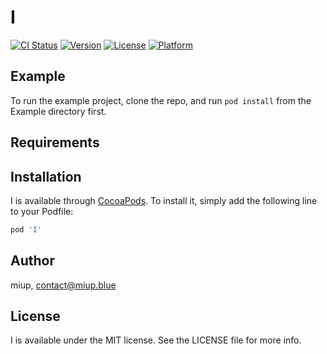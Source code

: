# I

[![CI Status](http://img.shields.io/travis/miup/I.svg?style=flat)](https://travis-ci.org/miup/I)
[![Version](https://img.shields.io/cocoapods/v/I.svg?style=flat)](http://cocoapods.org/pods/I)
[![License](https://img.shields.io/cocoapods/l/I.svg?style=flat)](http://cocoapods.org/pods/I)
[![Platform](https://img.shields.io/cocoapods/p/I.svg?style=flat)](http://cocoapods.org/pods/I)

## Example

To run the example project, clone the repo, and run `pod install` from the Example directory first.

## Requirements

## Installation

I is available through [CocoaPods](http://cocoapods.org). To install
it, simply add the following line to your Podfile:

```ruby
pod 'I'
```

## Author

miup, contact@miup.blue

## License

I is available under the MIT license. See the LICENSE file for more info.
